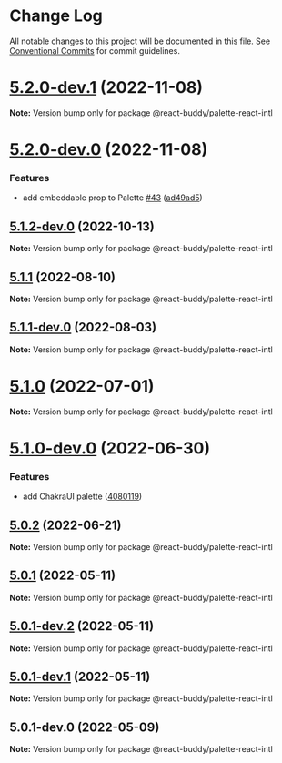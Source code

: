 # Change Log

All notable changes to this project will be documented in this file.
See [Conventional Commits](https://conventionalcommits.org) for commit guidelines.

# [5.2.0-dev.1](https://github.com/react-buddy/ide-toolbox/tree/master/packages/palette-react-intl/compare/@react-buddy/palette-react-intl@5.2.0-dev.0...@react-buddy/palette-react-intl@5.2.0-dev.1) (2022-11-08)

**Note:** Version bump only for package @react-buddy/palette-react-intl





# [5.2.0-dev.0](https://github.com/react-buddy/ide-toolbox/tree/master/packages/palette-react-intl/compare/@react-buddy/palette-react-intl@5.1.2-dev.0...@react-buddy/palette-react-intl@5.2.0-dev.0) (2022-11-08)


### Features

* add embeddable prop to Palette [#43](https://github.com/react-buddy/ide-toolbox/tree/master/packages/palette-react-intl/issues/43) ([ad49ad5](https://github.com/react-buddy/ide-toolbox/tree/master/packages/palette-react-intl/commit/ad49ad52a80cf287c28ba5ccb344f237d4cfa417))





## [5.1.2-dev.0](https://github.com/react-buddy/ide-toolbox/tree/master/packages/palette-react-intl/compare/@react-buddy/palette-react-intl@5.1.1-dev.0...@react-buddy/palette-react-intl@5.1.2-dev.0) (2022-10-13)

**Note:** Version bump only for package @react-buddy/palette-react-intl





## [5.1.1](https://github.com/react-buddy/ide-toolbox/tree/master/packages/palette-react-intl/compare/@react-buddy/palette-react-intl@5.1.1-dev.0...@react-buddy/palette-react-intl@5.1.1) (2022-08-10)

**Note:** Version bump only for package @react-buddy/palette-react-intl





## [5.1.1-dev.0](https://github.com/react-buddy/ide-toolbox/tree/master/packages/palette-react-intl/compare/@react-buddy/palette-react-intl@5.1.0...@react-buddy/palette-react-intl@5.1.1-dev.0) (2022-08-03)

**Note:** Version bump only for package @react-buddy/palette-react-intl





# [5.1.0](https://github.com/react-buddy/ide-toolbox/tree/master/packages/palette-react-intl/compare/@react-buddy/palette-react-intl@5.1.0-dev.0...@react-buddy/palette-react-intl@5.1.0) (2022-07-01)

**Note:** Version bump only for package @react-buddy/palette-react-intl





# [5.1.0-dev.0](https://github.com/react-buddy/ide-toolbox/tree/master/packages/palette-react-intl/compare/@react-buddy/palette-react-intl@5.0.2...@react-buddy/palette-react-intl@5.1.0-dev.0) (2022-06-30)


### Features

* add ChakraUI palette ([4080119](https://github.com/react-buddy/ide-toolbox/tree/master/packages/palette-react-intl/commit/40801193d4420f0fd4e05431be8445c1e8ce264c))





## [5.0.2](https://github.com/react-buddy/ide-toolbox/tree/master/packages/palette-react-intl/compare/@react-buddy/palette-react-intl@5.0.1...@react-buddy/palette-react-intl@5.0.2) (2022-06-21)

**Note:** Version bump only for package @react-buddy/palette-react-intl





## [5.0.1](https://github.com/react-buddy/ide-toolbox/tree/master/packages/palette-react-intl/compare/@react-buddy/palette-react-intl@5.0.1-dev.2...@react-buddy/palette-react-intl@5.0.1) (2022-05-11)

**Note:** Version bump only for package @react-buddy/palette-react-intl





## [5.0.1-dev.2](https://github.com/react-buddy/ide-toolbox/tree/master/packages/palette-react-intl/compare/@react-buddy/palette-react-intl@5.0.1-dev.1...@react-buddy/palette-react-intl@5.0.1-dev.2) (2022-05-11)

**Note:** Version bump only for package @react-buddy/palette-react-intl





## [5.0.1-dev.1](https://github.com/react-buddy/ide-toolbox/tree/master/packages/palette-react-intl/compare/@react-buddy/palette-react-intl@5.0.1-dev.0...@react-buddy/palette-react-intl@5.0.1-dev.1) (2022-05-11)

**Note:** Version bump only for package @react-buddy/palette-react-intl





## 5.0.1-dev.0 (2022-05-09)

**Note:** Version bump only for package @react-buddy/palette-react-intl
